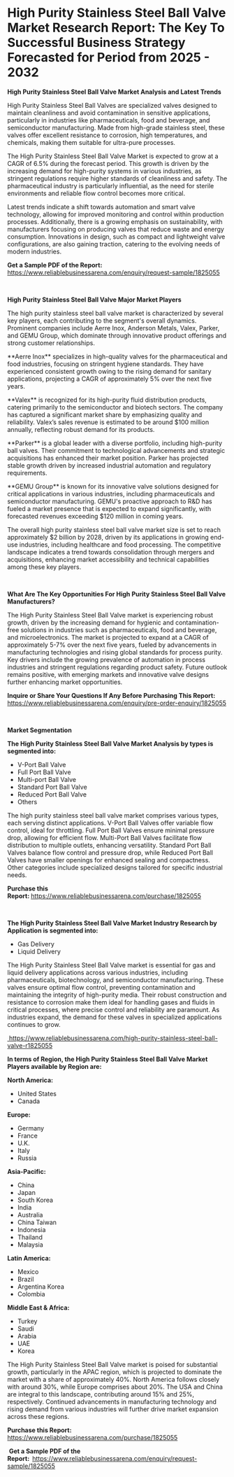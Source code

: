 <p><h1>High Purity Stainless Steel Ball Valve Market Research Report: The Key To Successful Business Strategy Forecasted for Period from 2025 - 2032</h1></p><p><strong>High Purity Stainless Steel Ball Valve Market Analysis and Latest Trends</strong></p>
<p><p>High Purity Stainless Steel Ball Valves are specialized valves designed to maintain cleanliness and avoid contamination in sensitive applications, particularly in industries like pharmaceuticals, food and beverage, and semiconductor manufacturing. Made from high-grade stainless steel, these valves offer excellent resistance to corrosion, high temperatures, and chemicals, making them suitable for ultra-pure processes.</p><p>The High Purity Stainless Steel Ball Valve Market is expected to grow at a CAGR of 6.5% during the forecast period. This growth is driven by the increasing demand for high-purity systems in various industries, as stringent regulations require higher standards of cleanliness and safety. The pharmaceutical industry is particularly influential, as the need for sterile environments and reliable flow control becomes more critical.</p><p>Latest trends indicate a shift towards automation and smart valve technology, allowing for improved monitoring and control within production processes. Additionally, there is a growing emphasis on sustainability, with manufacturers focusing on producing valves that reduce waste and energy consumption. Innovations in design, such as compact and lightweight valve configurations, are also gaining traction, catering to the evolving needs of modern industries.</p></p>
<p><strong>Get a Sample PDF of the Report:&nbsp;</strong> <a href="https://www.reliablebusinessarena.com/enquiry/request-sample/1825055?utm_campaign=3297&utm_medium=2&utm_source=Github&utm_content=ia&utm_term=16042025&utm_id=high-purity-stainless-steel-ball-valve">https://www.reliablebusinessarena.com/enquiry/request-sample/1825055</a></p>
<p>&nbsp;</p>
<p><strong>High Purity Stainless Steel Ball Valve Major Market Players</strong></p>
<p><p>The high purity stainless steel ball valve market is characterized by several key players, each contributing to the segment's overall dynamics. Prominent companies include Aerre Inox, Anderson Metals, Valex, Parker, and GEMU Group, which dominate through innovative product offerings and strong customer relationships.</p><p>**Aerre Inox** specializes in high-quality valves for the pharmaceutical and food industries, focusing on stringent hygiene standards. They have experienced consistent growth owing to the rising demand for sanitary applications, projecting a CAGR of approximately 5% over the next five years.</p><p>**Valex** is recognized for its high-purity fluid distribution products, catering primarily to the semiconductor and biotech sectors. The company has captured a significant market share by emphasizing quality and reliability. Valex’s sales revenue is estimated to be around $100 million annually, reflecting robust demand for its products.</p><p>**Parker** is a global leader with a diverse portfolio, including high-purity ball valves. Their commitment to technological advancements and strategic acquisitions has enhanced their market position. Parker has projected stable growth driven by increased industrial automation and regulatory requirements.</p><p>**GEMU Group** is known for its innovative valve solutions designed for critical applications in various industries, including pharmaceuticals and semiconductor manufacturing. GEMU's proactive approach to R&D has fueled a market presence that is expected to expand significantly, with forecasted revenues exceeding $120 million in coming years.</p><p>The overall high purity stainless steel ball valve market size is set to reach approximately $2 billion by 2028, driven by its applications in growing end-use industries, including healthcare and food processing. The competitive landscape indicates a trend towards consolidation through mergers and acquisitions, enhancing market accessibility and technical capabilities among these key players.</p></p>
<p>&nbsp;</p>
<p><strong>What Are The Key Opportunities For High Purity Stainless Steel Ball Valve Manufacturers?</strong></p>
<p><p>The High Purity Stainless Steel Ball Valve market is experiencing robust growth, driven by the increasing demand for hygienic and contamination-free solutions in industries such as pharmaceuticals, food and beverage, and microelectronics. The market is projected to expand at a CAGR of approximately 5-7% over the next five years, fueled by advancements in manufacturing technologies and rising global standards for process purity. Key drivers include the growing prevalence of automation in process industries and stringent regulations regarding product safety. Future outlook remains positive, with emerging markets and innovative valve designs further enhancing market opportunities.</p></p>
<p><strong>Inquire or Share Your Questions If Any Before Purchasing This Report:</strong> <a href="https://www.reliablebusinessarena.com/enquiry/pre-order-enquiry/1825055?utm_campaign=3297&utm_medium=2&utm_source=Github&utm_content=ia&utm_term=16042025&utm_id=high-purity-stainless-steel-ball-valve">https://www.reliablebusinessarena.com/enquiry/pre-order-enquiry/1825055</a></p>
<p>&nbsp;</p>
<p><strong>Market Segmentation</strong></p>
<p><strong>The High Purity Stainless Steel Ball Valve Market Analysis by types is segmented into:</strong></p>
<p><ul><li>V-Port Ball Valve</li><li>Full Port Ball Valve</li><li>Multi-port Ball Valve</li><li>Standard Port Ball Valve</li><li>Reduced Port Ball Valve</li><li>Others</li></ul></p>
<p><p>The high purity stainless steel ball valve market comprises various types, each serving distinct applications. V-Port Ball Valves offer variable flow control, ideal for throttling. Full Port Ball Valves ensure minimal pressure drop, allowing for efficient flow. Multi-Port Ball Valves facilitate flow distribution to multiple outlets, enhancing versatility. Standard Port Ball Valves balance flow control and pressure drop, while Reduced Port Ball Valves have smaller openings for enhanced sealing and compactness. Other categories include specialized designs tailored for specific industrial needs.</p></p>
<p><strong>Purchase this Report:&nbsp;</strong><a href="https://www.reliablebusinessarena.com/purchase/1825055?utm_campaign=3297&utm_medium=2&utm_source=Github&utm_content=ia&utm_term=16042025&utm_id=high-purity-stainless-steel-ball-valve">https://www.reliablebusinessarena.com/purchase/1825055</a></p>
<p>&nbsp;</p>
<p><strong>The High Purity Stainless Steel Ball Valve Market Industry Research by Application is segmented into:</strong></p>
<p><ul><li>Gas Delivery</li><li>Liquid Delivery</li></ul></p>
<p><p>The High Purity Stainless Steel Ball Valve market is essential for gas and liquid delivery applications across various industries, including pharmaceuticals, biotechnology, and semiconductor manufacturing. These valves ensure optimal flow control, preventing contamination and maintaining the integrity of high-purity media. Their robust construction and resistance to corrosion make them ideal for handling gases and fluids in critical processes, where precise control and reliability are paramount. As industries expand, the demand for these valves in specialized applications continues to grow.</p></p>
<p><a href="https://www.reliablebusinessarena.com/high-purity-stainless-steel-ball-valve-r1825055?utm_campaign=3297&utm_medium=2&utm_source=Github&utm_content=ia&utm_term=16042025&utm_id=high-purity-stainless-steel-ball-valve">&nbsp;https://www.reliablebusinessarena.com/high-purity-stainless-steel-ball-valve-r1825055</a></p>
<p><strong>In terms of Region, the High Purity Stainless Steel Ball Valve Market Players available by Region are:</strong></p>
<p>
    <p> <strong> North America: </strong>
        <ul>
            <li>United States</li>
            <li>Canada</li>
        </ul>
        </p> 
    <p> <strong> Europe: </strong>
        <ul>
            <li>Germany</li>
            <li>France</li>
            <li>U.K.</li>
            <li>Italy</li>
            <li>Russia</li>
        </ul>
        </p> 
    <p> <strong> Asia-Pacific: </strong>
        <ul>
            <li>China</li>
            <li>Japan</li>
            <li>South Korea</li>
            <li>India</li>
            <li>Australia</li>
            <li>China Taiwan</li>
            <li>Indonesia</li>
            <li>Thailand</li>
            <li>Malaysia</li>
        </ul>
        </p> 
    <p> <strong> Latin America: </strong>
        <ul>
            <li>Mexico</li>
            <li>Brazil</li>
            <li>Argentina Korea</li>
            <li>Colombia</li>
        </ul>
        </p> 
    <p> <strong> Middle East & Africa: </strong>
        <ul>
            <li>Turkey</li>
            <li>Saudi</li>
            <li>Arabia</li>
            <li>UAE</li>
            <li>Korea</li>
        </ul>
    </p>
    </p>
<p><p>The High Purity Stainless Steel Ball Valve market is poised for substantial growth, particularly in the APAC region, which is projected to dominate the market with a share of approximately 40%. North America follows closely with around 30%, while Europe comprises about 20%. The USA and China are integral to this landscape, contributing around 15% and 25%, respectively. Continued advancements in manufacturing technology and rising demand from various industries will further drive market expansion across these regions.</p></p>
<p><strong>Purchase this Report: </strong><a href="https://www.reliablebusinessarena.com/purchase/1825055?utm_campaign=3297&utm_medium=2&utm_source=Github&utm_content=ia&utm_term=16042025&utm_id=high-purity-stainless-steel-ball-valve">https://www.reliablebusinessarena.com/purchase/1825055</a></p>
<p>&nbsp;<strong>Get a Sample PDF of the Report:&nbsp;&nbsp;</strong><a href="https://www.reliablebusinessarena.com/enquiry/request-sample/1825055?utm_campaign=3297&utm_medium=2&utm_source=Github&utm_content=ia&utm_term=16042025&utm_id=high-purity-stainless-steel-ball-valve">https://www.reliablebusinessarena.com/enquiry/request-sample/1825055</a></p>
<p><strong></strong></p>
<p><p></p><p></p><p></p></p>